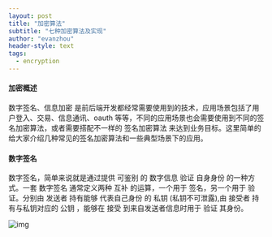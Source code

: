 ```yaml
---
layout: post
title: "加密算法"
subtitle: "七种加密算法及实现"
author: "evanzhou"
header-style: text
tags:
  - encryption
---
```

#### 加密概述
数字签名、信息加密 是前后端开发都经常需要使用到的技术，应用场景包括了用户登入、交易、信息通讯、oauth 等等，不同的应用场景也会需要使用到不同的签名加密算法，或者需要搭配不一样的 签名加密算法 来达到业务目标。这里简单的给大家介绍几种常见的签名加密算法和一些典型场景下的应用。
#### 数字签名
数字签名，简单来说就是通过提供 可鉴别 的 数字信息 验证 自身身份 的一种方式。一套 数字签名 通常定义两种 互补 的运算，一个用于 签名，另一个用于 验证。分别由 发送者 持有能够 代表自己身份 的 私钥 (私钥不可泄露),由 接受者 持有与私钥对应的 公钥 ，能够在 接受 到来自发送者信息时用于 验证 其身份。

![img](/learn/img/in-post/encryption/01.png)

